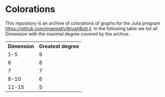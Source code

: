 # Colorations
This repository is an archive of colorations of graphs for the Julia program https://github.com/mgemath/AtiyahBott.jl. In the following table we list all Dimension with the maximal degree covered by the archive.

<table>

<tr>

<th>Dimension</th>

<th>Greatest degree</th>


</tr>

<tr>

<td>1-5</td>

<td>9</td>


</tr>

<tr>
<td>6</td>
<td>8</td>
</tr>

<tr>
<td>7</td>
<td>7</td>
</tr>
  
<tr>
<td>8-10</td>
<td>6</td>
</tr>
  
<tr>
<td>11-15</td>
<td>5</td>
</tr>
</table>
